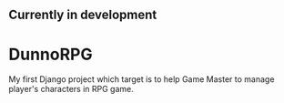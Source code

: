## Currently in development
# DunnoRPG
My first Django project which target is to help Game Master to manage player's characters in RPG game.
